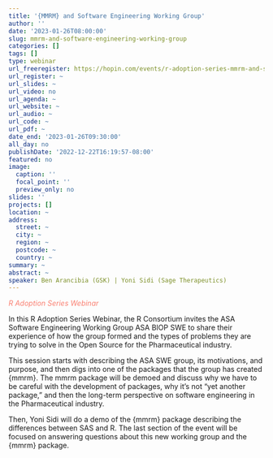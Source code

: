 ```yaml
---
title: '{MMRM} and Software Engineering Working Group'
author: ''
date: '2023-01-26T08:00:00'
slug: mmrm-and-software-engineering-working-group
categories: []
tags: []
type: webinar
url_freeregister: https://hopin.com/events/r-adoption-series-mmrm-and-software-engineering-working-group-11cfc230-0ceb-4635-b396-f6a0063767f6
url_register: ~
url_slides: ~
url_video: no
url_agenda: ~
url_website: ~
url_audio: ~
url_code: ~
url_pdf: ~
date_end: '2023-01-26T09:30:00'
all_day: no
publishDate: '2022-12-22T16:19:57-08:00'
featured: no
image:
  caption: ''
  focal_point: ''
  preview_only: no
slides: ''
projects: []
location: ~
address:
  street: ~
  city: ~
  region: ~
  postcode: ~
  country: ~
summary: ~
abstract: ~
speaker: Ben Arancibia (GSK) | Yoni Sidi (Sage Therapeutics)
---
```

<span style="color: salmon;">*R Adoption Series Webinar*</span>

<!--more-->
In this R Adoption Series Webinar, the R Consortium invites the ASA Software Engineering Working Group ASA BIOP SWE to share their experience of how the group formed and the types of problems they are trying to solve in the Open Source for the Pharmaceutical industry.   

This session starts with describing the ASA SWE group, its motivations, and purpose, and then digs into one of the packages that the group has created {mmrm}. The mmrm package will be demoed and discuss why we have to be careful with the development of packages, why it’s not “yet another package,” and then the long-term perspective on software engineering in the Pharmaceutical industry.   

Then, Yoni Sidi will do a demo of the {mmrm} package describing the differences between SAS and R. The last section of the event will be focused on answering questions about this new working group and the {mmrm} package.